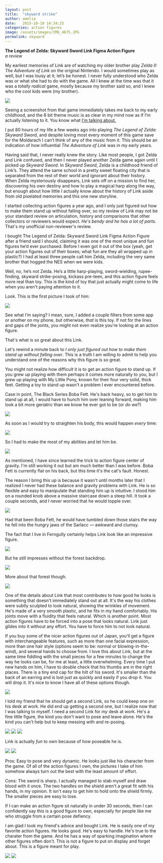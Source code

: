 ```yaml
---
layout: post
title:  "skyward strike"
author: amelia
date:   2015-10-10 14:34:25
categories: action figures
image: /assets/images/IMG_4675.JPG
permalink: skyward
---
```


**The Legend of Zelda: Skyward Sword Link Figma Action Figure**
<br/>*a review*

My earliest memories of Link are of watching my older brother play *Zelda II: The Adventure of Link* on the original Nintendo. I would sometimes play as well, but I was lousy at it; let’s be honest. I never fully understood who Zelda was or what she had to do with the game. All I knew at the time was that it was a *totally radical* game, mostly because my brother said so, and I knew who the cool kids were (my brother). 

<img src="/assets/images/linkpixel.jpg">

Seeing a screenshot from that game immediately takes me back to my early childhood, and the 8 bit theme music is as clear in my mind now as if I’m actually listening to it. You know what <a href="https://www.youtube.com/watch?v=D2vUmtUBHto" target="_blank">I’m talking about.</a>

I put 80 hours of my life a few weeks ago into playing *The Legend of Zelda: Skyward Sword*, and despite loving most every moment of this game save for the Moldarach I can’t think of any of the music from it. This should be an indication of how influential *The Adventure of Link* was in my early years.

Having said that, I never really knew the story. Like most people, I got Zelda and Link confused, and then I never played another Zelda game again until I picked up *Skyward Sword*. In *Skyward Sword*, Zelda is a childhood friend of Link’s. They attend the same school in a pretty sweet floating city that is separated from the rest of their world and ignorant about their history. When Zelda mysteriously disappears, Link sets off on a mission to find her, discovering his own destiny and how to play a magical harp along the way, but enough about how little I actually know about the history of Link aside from old pixelated memories and this one new storyline. 

I started collecting action figures a year ago, and I only just figured out how to make them stand up without falling over, so my review of Link may not be your standard review on articulation, history and comparisons that other collectors or reviewers would expect. *He's bendy and he has a lot of parts.* That's my unofficial non-reviewer's review.

I bought The Legend of Zelda: Skyward Sword Link Figma Action Figure after a friend said I should, claiming it was one of the most unique and fun figures he’d ever purchased. Before I even got it out of the box (yeah, get your action figures out of their boxes; what fun are they all wrapped up in plastic?) I had at least three people call him Zelda, including the very same brother that hogged the NES when we were kids.

Well, no, he’s not Zelda. He’s a little harp-playing, sword-wielding, rupee-finding, skyward strike-posing, kickass pre-teen, and this action figure feels more real than toy. This is the kind of toy that just actually might come to life when you aren't paying attention to it.

Look. This is the first picture I took of him:

<img src="/assets/images/link248.png">

See what I’m saying? I mean, sure, I added a couple filters from some app or another on my phone, but otherwise, *that* is this toy. If not for the lines and gaps of the joints, you might not even realize you're looking at an action figure.

That's what is so great about this Link.

Let's rewind a minute back to *I only just figured out how to make them stand up without falling over*. This is a truth I am willing to admit to help you understand one of the reasons why this figure is so great.

You might not realize how difficult it is to get an action figure to stand up. If you grew up playing with them perhaps it comes more naturally to you, but I grew up playing with My Little Pony, known for their four very solid, thick feet. Getting a toy to stand up wasn't a problem I ever encountered before.

Case in point, The Black Series Boba Fett. He's back heavy, so to get him to stand up at all, I would have to hunch him over leaning forward, making him look a bit more geriatric than we know he ever got to be (or *do* we?)

<img src="/assets/images/bf1.jpg">

As soon as I would try to straighten his body, this would happen *every* time:

<img src="/assets/images/bf2.jpg">

So I had to make the most of my abilities and let him be.

<img src="/assets/images/bf3.jpg">

As mentioned, I have since learned the trick to action figure center of gravity. I'm still working it out but am much better than I was before. Boba Fett is currently flat on his back, but this time it's the cat's fault. Honest.

The reason I bring this up is because it wasn't until months later that I realized I never had these balance and gravity problems with Link. He is so flexible and easy to manipulate that standing him up is intuitive. I stood him on a rounded knob above a massive staircase down a steep hill. It took a couple seconds, and I never worried that he would topple over.

<img src="/assets/images/knob.JPG">

Had that been Boba Fett, he would have tumbled down those stairs the way he fell into the hungry jaws of the Sarlacc — awkward and clumsy.

The fact that I live in Ferngully certainly helps Link look like an impressive figure.

<img src="/assets/images/link3.JPG">

But he still impresses without the forest backdrop.

<img src="/assets/images/toy.JPG">

More about that forest though.

<img src="/assets/images/forest.JPG">

One of the details about Link that most contributes to how good he looks is something that doesn't immediately stand out at all. It's the way his clothes were subtly sculpted to look natural, showing the wrinkles of movement. He's made of a very smooth plastic, and he fits in my hand comfortably. His joints move with a fluidity that feels natural. Which is another point. Most action figures have to be forced into a pose that looks natural. Link just glides into it without any effort. You have to force him to not look natural.

If you buy some of the nicer action figures out of Japan, you'll get a figure with interchangeable features, such as more than one facial expression, more than one hair style (options seem to be: normal or blowing-in-the-wind), and several hands to choose from. I love this about Link, but at the same time fiddling with the small pieces for a few minutes to change the way he looks can be, for me at least, a little overwhelming. Every time I put new hands on him, I have to double check that his thumbs are in the right places. There is a tiny end cap for the hilt of his sword. It's smaller than the back of an earring and is lost just as quickly and easily if you drop it. You will drop it. It's nice to know I have all of these options though.

<img src="/assets/images/pieces.jpg">

I told my friend that he should get a second Link, so he could keep one on his desk at work. He did end up getting a second one, but I realize now that I was talking to myself. I need a second Link for *my* desk at work. He's a fine little figure, the kind you don't want to pose and leave alone. He's the kind you can't help but to keep messing with and re-posing.

<img src="/assets/images/l2.JPG">
<img src="/assets/images/l3.JPG">
<img src="/assets/images/link.JPG">

Link is actually *fun* to own because of how poseable he is.

<img src="/assets/images/l6.jpg">
<img src="/assets/images/l7.jpg">

Pros: Easy to pose and very dynamic. He looks just like his character from the game. Of all of the action figures I own, the pictures I take of him somehow always turn out the best with the least amount of effort.

Cons: The sword is sharp. I actually managed to stab myself and draw blood with it once. The two handles on the shield aren't a great fit with his hands, in my opinion. It isn't easy to get him to hold onto the shield firmly. The smaller pieces are easy to lose.

If I can make an action figure sit naturally in under 30 seconds, then I can confidently say this is a good figure to own, especially for people like me who struggle from a certain pose defiency.

I am glad I took my friend's advice and bought Link. He is easily one of my favorite action figures. He looks good. He's easy to handle. He's true to the charater from the game. And he has a way of sparking imagination where other figures often don't. This is not a figure to put on display and forget about. This is a figure meant for play.

<img src="/assets/images/l9.jpg">
<img src="/assets/images/l5.jpg">
